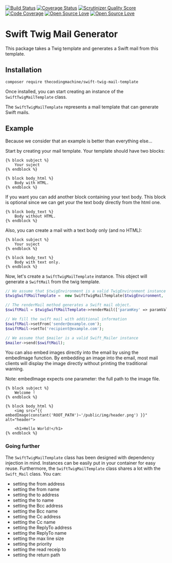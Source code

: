 [![Build Status](https://travis-ci.org/thecodingmachine/swift-twig-mail-template.svg?branch=5.0)](https://travis-ci.org/thecodingmachine/swift-twig-mail-template)
[![Coverage Status](https://coveralls.io/repos/thecodingmachine/swift-twig-mail-template/badge.svg?branch=5.0&service=github)](https://coveralls.io/github/thecodingmachine/swift-twig-mail-template?branch=5.0)
[![Scrutinizer Quality Score](https://scrutinizer-ci.com/g/thecodingmachine/swift-twig-mail-template/badges/quality-score.png?b=5.0)](https://scrutinizer-ci.com/g/thecodingmachine/swift-twig-mail-template?b=5.0)
[![Code Coverage](https://scrutinizer-ci.com/g/thecodingmachine/swift-twig-mail-template/badges/coverage.png?branch=5.0)](https://scrutinizer-ci.com/g/thecodingmachine/swift-twig-mail-template?b=5.0)
[![Open Source Love](https://badges.frapsoft.com/os/v1/open-source.svg?v=102)](https://github.com/ellerbrock/open-source-badge/)
[![Open Source Love](https://badges.frapsoft.com/os/mit/mit.svg?v=102)](https://github.com/ellerbrock/open-source-badge/)

# Swift Twig Mail Generator

This package takes a Twig template and generates a Swift mail from this template.

## Installation

```
composer require thecodingmachine/swift-twig-mail-template
```

Once installed, you can start creating an instance of the `SwiftTwigMailTemplate` class.

The `SwiftTwigMailTemplate` represents a mail template that can generate Swift mails.

## Example

Because we consider that an example is better than everything else...

Start by creating your mail template. Your template should have two blocks:

```twig
{% block subject %}
    Your suject
{% endblock %}

{% block body_html %}
    Body with HTML.
{% endblock %}
```

If you want you can add another block containing your text body. This block is optional since we can get your the text body directly from the html one.

```twig
{% block body_text %}
    Body without HTML.
{% endblock %}
```

Also, you can create a mail with a text body only (and no HTML):

```twig
{% block subject %}
    Your suject
{% endblock %}

{% block body_text %}
    Body with text only.
{% endblock %}
```


Now, let's create a `SwiftTwigMailTemplate` instance. This object will generate a `SwiftMail` from the twig template.

```php
// We assume that $twigEnvironment is a valid TwigEnvironment instance
$twigSwiftMailTemplate =  new SwiftTwigMailTemplate($twigEnvironment, 'path/to/template.twig');

// The renderMail method generates a Swift mail object.
$swiftMail = $twigSwiftMailTemplate->renderMail(['paramKey' => paramValue]);

// We fill the swift mail with additional information
$swiftMail->setFrom('sender@example.com');
$swiftMail->setTo('recipient@example.com');

// We assume that $mailer is a valid Swift_Mailer instance
$mailer->send($swiftMail);
```

You can also embed images directly into the email by using the embedImage function. By embedding an image into the email, most mail clients will display the image directly without printing the traditional warning.

Note: embedImage expects one parameter: the full path to the image file.

```twig
{% block subject %}
    Welcome !
{% endblock %}

{% block body_html %}
    <img src="{{ embedImage(constant('ROOT_PATH')~'/public/img/header.png') }}" alt="header">

    <h1>Hello World!</h1>
{% endblock %}
```

### Going further

The `SwiftTwigMailTemplate` class has been designed with dependency injection in mind. Instances can be easily put in your container for easy reuse.
Furthermore, the `SwiftTwigMailTemplate` class shares a lot with the `Swift_Mail` class. You can:

* setting the from address 
* setting the from name 
* setting the to address 
* setting the to name 
* setting the Bcc address 
* setting the Bcc name 
* setting the Cc address 
* setting the Cc name 
* setting the ReplyTo address 
* setting the ReplyTo name 
* setting the max line size
* setting the priority
* setting the read receip to
* setting the return path

